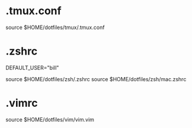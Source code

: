 # .tmux.conf
source $HOME/dotfiles/tmux/.tmux.conf

# .zshrc
DEFAULT_USER="bill"

source $HOME/dotfiles/zsh/.zshrc
source $HOME/dotfiles/zsh/mac.zshrc

# .vimrc
source $HOME/dotfiles/vim/vim.vim

